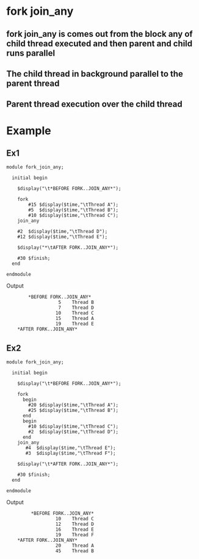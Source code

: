# fork join_any
## fork join_any is comes out from the block any of child thread executed and then parent and child runs parallel
## The child thread in background parallel to the parent thread
## Parent thread execution over the child thread
# Example
## Ex1
```
module fork_join_any;
 
  initial begin
    
    $display("\t*BEFORE FORK..JOIN_ANY*");
    
    fork
        #15 $display($time,"\tThread A");
        #5  $display($time,"\tThread B");
        #10 $display($time,"\tThread C");
    join_any

    #2  $display($time,"\tThread D");
    #12 $display($time,"\tThread E");
 
    $display("*\tAFTER FORK..JOIN_ANY*");
    
    #30 $finish;
  end
  
endmodule
```
Output
```
        *BEFORE FORK..JOIN_ANY*
                   5	Thread B
                   7	Thread D
                  10	Thread C
                  15	Thread A
                  19	Thread E
	*AFTER FORK..JOIN_ANY*
```
## Ex2
```
module fork_join_any;
 
  initial begin
    
    $display("\t*BEFORE FORK..JOIN_ANY*");
    
    fork
      begin
        #20 $display($time,"\tThread A");
        #25 $display($time,"\tThread B");
      end
      begin
        #10 $display($time,"\tThread C");
        #2  $display($time,"\tThread D");
      end
    join_any
       #4  $display($time,"\tThread E");
       #3  $display($time,"\tThread F");
 
    $display("\t*AFTER FORK..JOIN_ANY*");
    
    #30 $finish;
  end
  
endmodule
```
Output
```
         *BEFORE FORK..JOIN_ANY*
                  10	Thread C
                  12	Thread D
                  16	Thread E
                  19	Thread F
	*AFTER FORK..JOIN_ANY*
                  20	Thread A
                  45	Thread B
```


